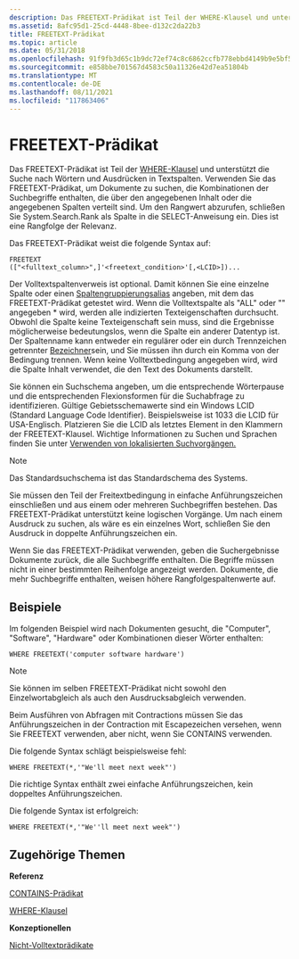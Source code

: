 ```yaml
---
description: Das FREETEXT-Prädikat ist Teil der WHERE-Klausel und unterstützt die Suche nach Wörtern und Ausdrücken in Textspalten.
ms.assetid: 8afc95d1-25cd-4448-8bee-d132c2da22b3
title: FREETEXT-Prädikat
ms.topic: article
ms.date: 05/31/2018
ms.openlocfilehash: 91f9fb3d65c1b9dc72ef74c8c6862ccfb778ebbd4149b9e5bf5aca4d36674045
ms.sourcegitcommit: e858bbe701567d4583c50a11326e42d7ea51804b
ms.translationtype: MT
ms.contentlocale: de-DE
ms.lasthandoff: 08/11/2021
ms.locfileid: "117863406"
---
```

# <a name="freetext-predicate"></a>FREETEXT-Prädikat

Das FREETEXT-Prädikat ist Teil der [WHERE-Klausel](-search-sql-where.md) und unterstützt die Suche nach Wörtern und Ausdrücken in Textspalten. Verwenden Sie das FREETEXT-Prädikat, um Dokumente zu suchen, die Kombinationen der Suchbegriffe enthalten, die über den angegebenen Inhalt oder die angegebenen Spalten verteilt sind. Um den Rangwert abzurufen, schließen Sie System.Search.Rank als Spalte in die SELECT-Anweisung ein. Dies ist eine Rangfolge der Relevanz.

Das FREETEXT-Prädikat weist die folgende Syntax auf:


```
FREETEXT
(["<fulltext_column>",]'<freetext_condition>'[,<LCID>])...
```



Der Volltextspaltenverweis ist optional. Damit können Sie eine einzelne Spalte oder einen [Spaltengruppierungsalias](-search-sql-with-as.md) angeben, mit dem das FREETEXT-Prädikat getestet wird. Wenn die Volltextspalte als "ALL" oder "" angegeben \* wird, werden alle indizierten Texteigenschaften durchsucht. Obwohl die Spalte keine Texteigenschaft sein muss, sind die Ergebnisse möglicherweise bedeutungslos, wenn die Spalte ein anderer Datentyp ist. Der Spaltenname kann entweder ein regulärer oder ein durch Trennzeichen getrennter [Bezeichner](-search-sql-identifiers.md)sein, und Sie müssen ihn durch ein Komma von der Bedingung trennen. Wenn keine Volltextbedingung angegeben wird, wird die Spalte Inhalt verwendet, die den Text des Dokuments darstellt.

Sie können ein Suchschema angeben, um die entsprechende Wörterpause und die entsprechenden Flexionsformen für die Suchabfrage zu identifizieren. Gültige Gebietsschemawerte sind ein Windows LCID (Standard Language Code Identifier). Beispielsweise ist 1033 die LCID für USA-Englisch. Platzieren Sie die LCID als letztes Element in den Klammern der FREETEXT-Klausel. Wichtige Informationen zu Suchen und Sprachen finden Sie unter [Verwenden von lokalisierten Suchvorgängen.](-search-sql-usinglocsearches.md)

> [!Note]  
> Das Standardsuchschema ist das Standardschema des Systems.

 

Sie müssen den Teil der Freitextbedingung in einfache Anführungszeichen einschließen und aus einem oder mehreren Suchbegriffen bestehen. Das FREETEXT-Prädikat unterstützt keine logischen Vorgänge. Um nach einem Ausdruck zu suchen, als wäre es ein einzelnes Wort, schließen Sie den Ausdruck in doppelte Anführungszeichen ein.

Wenn Sie das FREETEXT-Prädikat verwenden, geben die Suchergebnisse Dokumente zurück, die alle Suchbegriffe enthalten. Die Begriffe müssen nicht in einer bestimmten Reihenfolge angezeigt werden. Dokumente, die mehr Suchbegriffe enthalten, weisen höhere Rangfolgespaltenwerte auf.

## <a name="examples"></a>Beispiele

Im folgenden Beispiel wird nach Dokumenten gesucht, die "Computer", "Software", "Hardware" oder Kombinationen dieser Wörter enthalten:


```
WHERE FREETEXT('computer software hardware')
```



> [!Note]  
> Sie können im selben FREETEXT-Prädikat nicht sowohl den Einzelwortabgleich als auch den Ausdrucksabgleich verwenden.

 

Beim Ausführen von Abfragen mit Contractions müssen Sie das Anführungszeichen in der Contraction mit Escapezeichen versehen, wenn Sie FREETEXT verwenden, aber nicht, wenn Sie CONTAINS verwenden.

Die folgende Syntax schlägt beispielsweise fehl:


```
WHERE FREETEXT(*,'"We'll meet next week"')
```



Die richtige Syntax enthält zwei einfache Anführungszeichen, kein doppeltes Anführungszeichen.

Die folgende Syntax ist erfolgreich:


```
WHERE FREETEXT(*,'"We''ll meet next week"')
```



## <a name="related-topics"></a>Zugehörige Themen

<dl> <dt>

**Referenz**
</dt> <dt>

[CONTAINS-Prädikat](-search-sql-contains.md)
</dt> <dt>

[WHERE-Klausel](-search-sql-where.md)
</dt> <dt>

**Konzeptionellen**
</dt> <dt>

[Nicht-Volltextprädikate](-search-sql-nonfulltextpredicates.md)
</dt> </dl>

 

 



